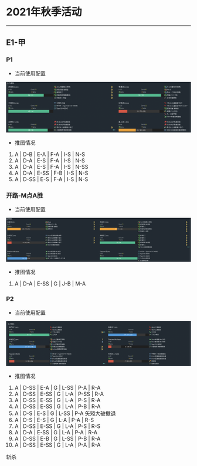 # 2021年秋季活动

---

## E1-甲

### P1

- 当前使用配置

![节点](./记录相关图片/E1-P1.png)

- 推图情况

1. A | D-B  | E-A  | F-A | I-S | N-S
2. A | D-A  | E-S  | F-A | I-S | N-S
3. A | D-A  | E-S  | F-A | I-S | N-SS
4. A | D-A  | E-SS | F-B | I-S | N-S
5. A | D-SS | E-S  | F-A | I-S | N-S

### 开路-M点A胜

- 当前使用配置

![节点](./记录相关图片/E1-开路-M点A胜.png)

- 推图情况

1. A | D-A | E-SS | G | J-B | M-A

### P2

- 当前使用配置

![节点](./记录相关图片/E1-P2.png)

- 推图情况

1.  A | D-SS | E-A  | G | L-SS | P-A  | R-A
2.  A | D-SS | E-SS | G | L-A  | P-SS | R-A
3.  A | D-SS | E-SS | G | L-A  | P-S  | R-A
4.  A | D-SS | E-SS | G | L-A  | P-B  | R-A
5.  A | D-S  | E-S  | G | L-SS | P-A 矢矧大破撤退
6.  A | D-S  | E-S  | G | L-A  | P-A  | R-S
7.  A | D-SS | E-SS | G | L-A  | P-S  | R-S
8.  A | D-A  | E-SS | G | L-A  | P-A  | R-A
9.  A | D-SS | E-B  | G | L-SS | P-B  | R-A
10. A | D-SS | E-SS | G | L-A  | P-A  | R-A

斩杀



